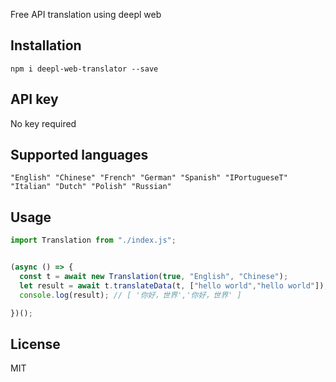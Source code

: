 

Free API translation using deepl web

## Installation
```
npm i deepl-web-translator --save
```



## API key

No key required

## Supported languages

`"English" "Chinese" "French" "German" "Spanish" "IPortugueseT" "Italian" "Dutch" "Polish" "Russian"`

## Usage

``` js
import Translation from "./index.js";


(async () => {
  const t = await new Translation(true, "English", "Chinese");
  let result = await t.translateData(t, ["hello world","hello world"]);
  console.log(result); // [ '你好，世界','你好，世界' ]

})();
```



## License

MIT